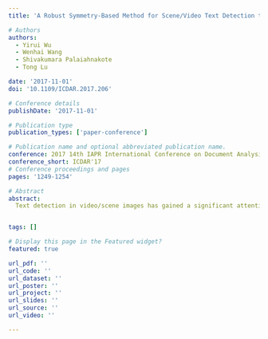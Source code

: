 ```yaml
---
title: 'A Robust Symmetry-Based Method for Scene/Video Text Detection through Neural Network'

# Authors
authors:
  - Yirui Wu
  - Wenhai Wang
  - Shivakumara Palaiahnakote
  - Tong Lu

date: '2017-11-01'
doi: '10.1109/ICDAR.2017.206'

# Conference details
publishDate: '2017-11-01'

# Publication type
publication_types: ['paper-conference']

# Publication name and optional abbreviated publication name.
conference: 2017 14th IAPR International Conference on Document Analysis and Recognition (ICDAR)
conference_short: ICDAR'17
# Conference proceedings and pages
pages: '1249-1254'

# Abstract
abstract: 
  Text detection in video/scene images has gained a significant attention in the field of image processing and document analysis due to the inherent challenges caused by variations in contrast, orientation, background, text type, font type, non-uniform illumination and so on. In this paper, we propose a novel text detection method to explore symmetry property and appearance features of text for improved accuracy and robustness. First, the proposed method explores Extremal Regions (ER) for detecting text candidates in images. Then we propose a novel feature named as Multi-domain Strokes Symmetry Histogram (MSSH) for each text candidate, which describes the inherent symmetry property of stroke pixel pairs in gray, gradient and frequency domains. Furthermore, deep convolutional features are extracted to describe the appearance for each text candidate. We further fuse them by Auto-Encoder network to define a more discriminative text descriptor for classification. Finally, the proposed method constructs text lines based on the classification results. We demonstrate the effectiveness and robustness detection results of our proposed method by testing on four different benchmark databases.


tags: []

# Display this page in the Featured widget?
featured: true

url_pdf: ''
url_code: ''
url_dataset: ''
url_poster: ''
url_project: ''
url_slides: ''
url_source: ''
url_video: ''

---
```

